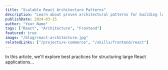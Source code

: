 ```yaml
---
title: "Scalable React Architecture Patterns"
description: "Learn about proven architectural patterns for building large-scale React applications with maintainable code."
publishDate: 2024-03-15
author: "Your Name"
tags: ["React", "Architecture", "Frontend"]
featured: true
image: "/blog/react-architecture.jpg"
relatedLinks: ["/projects/e-commerce", "/skills/frontend/react"]
---
```


In this article, we'll explore best practices for structuring large React applications...